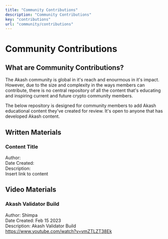 ```yaml
---
title: "Community Contributions"
description: "Community Contributions"
key: "contributions"
url: "community/contributions"
---
```


# Community Contributions

## What are Community Contributions?
The Akash community is global in it's reach and enourmous in it's impact. However, due to the size and complexity in the ways members can contribute,
there is no central repository of all the content that's educating and inspiring current and future crypto community members. 

The below repository is designed for community members to add Akash educational content they've created for review. It's open to anyone that has developed Akash content.

## Written Materials

### Content Title

Author:<br />
Date Created:<br />
Description:<br />
Insert link to content<br />

## Video Materials

###  Akash Validator Build 

Author: Shimpa <br />
Date Created: Feb 15 2023 <br />
Description:  Akash Validator Build  <br />
https://www.youtube.com/watch?v=vmZTLZT38Ek <br />
